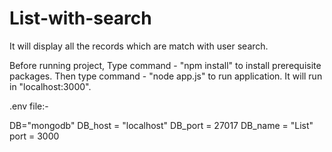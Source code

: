 # List-with-search
It will display all the records which are match with user search.


Before running project, Type command -  "npm install" to install prerequisite packages.
Then type command - "node app.js" to run application.
It will run in "localhost:3000".



.env file:-


DB="mongodb"
DB_host = "localhost"
DB_port = 27017
DB_name = "List"
port = 3000
